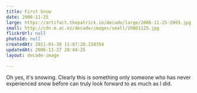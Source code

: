 ```yaml
---
title: First Snow
date: 2006-11-25
large: https://artifact.thepatrick.io/decade/large/2006-11-25-2093.jpg
small: http://cdn.m.ac.nz/decade/images/small/20061125.jpg
flickrUrl: null
photoId: null
createdAt: 2011-01-30 11:07:20.234354
updatedAt: 2006-11-27 20:44:25
layout: decade-image

---
```

Oh yes, it's snowing. Clearly this is something only someone who has never experienced snow before can truly look forward to as much as I did.
